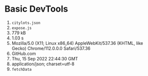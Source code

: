# Basic DevTools

1. `citylots.json`
2. `expose.js`
3. 779 kB
4. 1.03 s
5. Mozilla/5.0 (X11; Linux x86_64) AppleWebKit/537.36 (KHTML, like Gecko)
   Chrome/112.0.0.0 Safari/537.36
6. GitHub.com
7. Thu, 15 Sep 2022 22:44:30 GMT
8. application/json; charset=utf-8
9. `fetchData`
